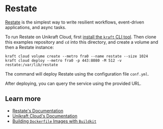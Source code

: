 # Restate

[Restate](ihttps://restate.dev/) is the simplest way to write resilient workflows, event-driven applications, and async tasks.

To run Restate on Unikraft Cloud, first [install the `kraft` CLI tool](https://unikraft.org/docs/cli).
Then clone this examples repository and `cd` into this directory, and create a volume and then a Restate instance:

```console
kraft cloud volume create --metro fra0 --name restate --size 1024
kraft cloud deploy --metro fra0 -p 443:8080 -M 512 -v restate:/var/lib/restate
```

The command will deploy Restate using the configuration file `conf.yml`.

After deploying, you can query the service using the provided URL.

## Learn more

- [Restate's Documentation](https://docs.restate.dev/)
- [Unikraft Cloud's Documentation](https://unikraft.cloud/docs/)
- [Building `Dockerfile` Images with `Buildkit`](https://unikraft.org/guides/building-dockerfile-images-with-buildkit)
